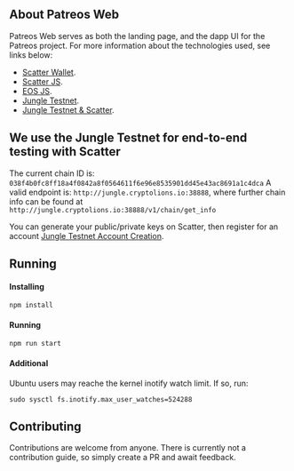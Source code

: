 ## About Patreos Web

Patreos Web serves as both the landing page, and the dapp UI for the Patreos project.  For more information about the technologies used, see links below:

- [Scatter Wallet](https://get-scatter.com/).
- [Scatter JS](https://github.com/GetScatter/scatter-js).
- [EOS JS](https://github.com/EOSIO/eosjs).
- [Jungle Testnet](http://dev.cryptolions.io/).
- [Jungle Testnet & Scatter](https://steemit.com/eos/@conceptskip/eos-wallet-testing-in-the-jungle-testnet).

## We use the Jungle Testnet for end-to-end testing with Scatter

The current chain ID is: `038f4b0fc8ff18a4f0842a8f0564611f6e96e8535901dd45e43ac8691a1c4dca`
A valid endpoint is: `http://jungle.cryptolions.io:38888`, where further chain info can be found at `http://jungle.cryptolions.io:38888/v1/chain/get_info`

You can generate your public/private keys on Scatter, then register for an account [Jungle Testnet Account Creation](http://jungle.cryptolions.io/#account).

## Running

#### Installing
```
npm install
```

#### Running
```
npm run start
```

#### Additional
Ubuntu users may reache the kernel inotify watch limit.  If so, run:
```
sudo sysctl fs.inotify.max_user_watches=524288
```

## Contributing

Contributions are welcome from anyone.  There is currently not a contribution guide, so simply create a PR and await feedback.
